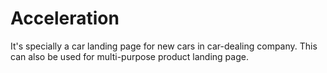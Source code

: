 # Acceleration
It's specially a car landing page for new cars in car-dealing company. This can also be used for multi-purpose product landing page.
